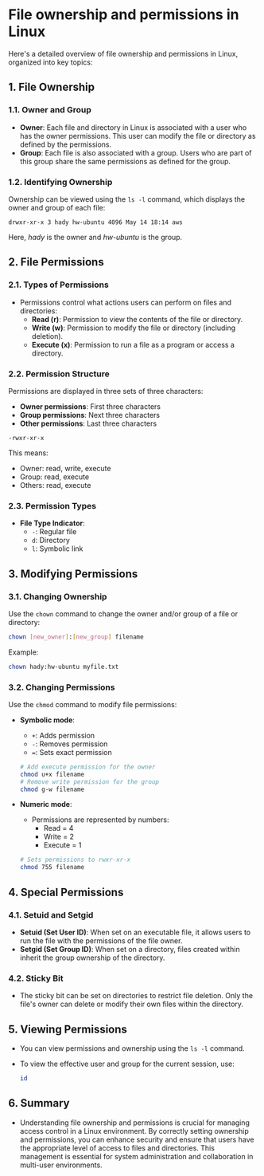 # File ownership and permissions in Linux

Here's a detailed overview of file ownership and permissions in Linux, organized into key topics:

## 1. File Ownership

### 1.1. Owner and Group

- **Owner**: Each file and directory in Linux is associated with a user who has the owner permissions. This user can modify the file or directory as defined by the permissions.
- **Group**: Each file is also associated with a group. Users who are part of this group share the same permissions as defined for the group.

### 1.2. Identifying Ownership

Ownership can be viewed using the `ls -l` command, which displays the owner and group of each file:

```out
drwxr-xr-x 3 hady hw-ubuntu 4096 May 14 18:14 aws
```

Here, _hady_ is the owner and _hw-ubuntu_ is the group.

## 2. File Permissions

### 2.1. Types of Permissions

- Permissions control what actions users can perform on files and directories:
  - **Read (r)**: Permission to view the contents of the file or directory.
  - **Write (w)**: Permission to modify the file or directory (including deletion).
  - **Execute (x)**: Permission to run a file as a program or access a directory.

### 2.2. Permission Structure

Permissions are displayed in three sets of three characters:

- **Owner permissions**: First three characters
- **Group permissions**: Next three characters
- **Other permissions**: Last three characters

```in
-rwxr-xr-x
```

This means:

- Owner: read, write, execute
- Group: read, execute
- Others: read, execute

### 2.3. Permission Types

- **File Type Indicator**:
  - `-`: Regular file
  - `d`: Directory
  - `l`: Symbolic link

## 3. Modifying Permissions

### 3.1. Changing Ownership

Use the `chown` command to change the owner and/or group of a file or directory:

```bash
chown [new_owner]:[new_group] filename
```

Example:

```bash
chown hady:hw-ubuntu myfile.txt
```

### 3.2. Changing Permissions

Use the `chmod` command to modify file permissions:

- **Symbolic mode**:

  - `+`: Adds permission
  - `-`: Removes permission
  - `=`: Sets exact permission

  ```bash
  # Add execute permission for the owner
  chmod u+x filename
  # Remove write permission for the group
  chmod g-w filename
  ```

- **Numeric mode**:

  - Permissions are represented by numbers:
    - Read = 4
    - Write = 2
    - Execute = 1

  ```bash
  # Sets permissions to rwxr-xr-x
  chmod 755 filename
  ```

## 4. Special Permissions

### 4.1. Setuid and Setgid

- **Setuid (Set User ID)**: When set on an executable file, it allows users to run the file with the permissions of the file owner.
- **Setgid (Set Group ID)**: When set on a directory, files created within inherit the group ownership of the directory.

### 4.2. Sticky Bit

- The sticky bit can be set on directories to restrict file deletion. Only the file's owner can delete or modify their own files within the directory.

## 5. Viewing Permissions

- You can view permissions and ownership using the `ls -l` command.
- To view the effective user and group for the current session, use:

  ```bash
  id
  ```

## 6. Summary

- Understanding file ownership and permissions is crucial for managing access control in a Linux environment. By correctly setting ownership and permissions, you can enhance security and ensure that users have the appropriate level of access to files and directories. This management is essential for system administration and collaboration in multi-user environments.
